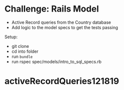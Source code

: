 # Challenge: Rails Model

- Active Record queries from the Country database 
- Add logic to the model specs to get the tests passing

Setup:
- git clone
- cd into folder
- run `bundle`
- run rspec spec/models/intro_to_sql_specs.rb
# activeRecordQueries121819
